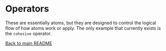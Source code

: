 # Operators

These are essentially atoms, but they are designed to control the logical flow of how atoms work or apply. The only example that currently exists is the `cohesive` operator.

[Back to main README](../../../readme.md)
